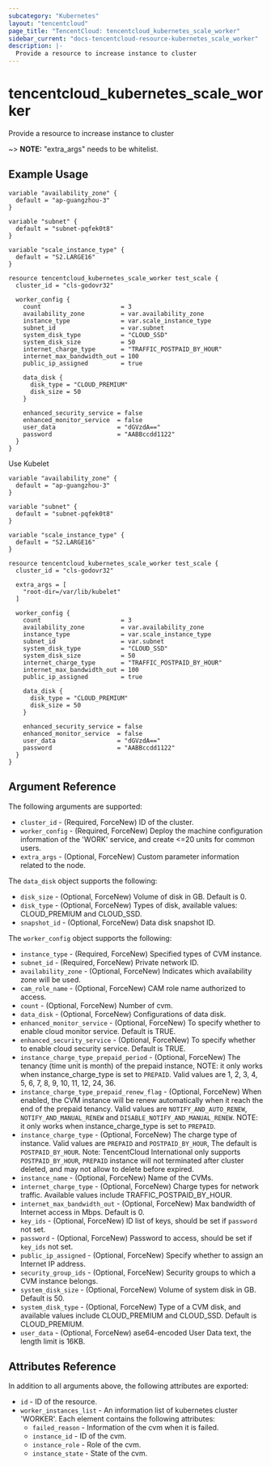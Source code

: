 ```yaml
---
subcategory: "Kubernetes"
layout: "tencentcloud"
page_title: "TencentCloud: tencentcloud_kubernetes_scale_worker"
sidebar_current: "docs-tencentcloud-resource-kubernetes_scale_worker"
description: |-
  Provide a resource to increase instance to cluster
---
```


# tencentcloud_kubernetes_scale_worker

Provide a resource to increase instance to cluster

~> **NOTE:** "extra_args" needs to be whitelist.

## Example Usage

```hcl
variable "availability_zone" {
  default = "ap-guangzhou-3"
}

variable "subnet" {
  default = "subnet-pqfek0t8"
}

variable "scale_instance_type" {
  default = "S2.LARGE16"
}

resource tencentcloud_kubernetes_scale_worker test_scale {
  cluster_id = "cls-godovr32"

  worker_config {
    count                      = 3
    availability_zone          = var.availability_zone
    instance_type              = var.scale_instance_type
    subnet_id                  = var.subnet
    system_disk_type           = "CLOUD_SSD"
    system_disk_size           = 50
    internet_charge_type       = "TRAFFIC_POSTPAID_BY_HOUR"
    internet_max_bandwidth_out = 100
    public_ip_assigned         = true

    data_disk {
      disk_type = "CLOUD_PREMIUM"
      disk_size = 50
    }

    enhanced_security_service = false
    enhanced_monitor_service  = false
    user_data                 = "dGVzdA=="
    password                  = "AABBccdd1122"
  }
}
```

Use Kubelet

```hcl
variable "availability_zone" {
  default = "ap-guangzhou-3"
}

variable "subnet" {
  default = "subnet-pqfek0t8"
}

variable "scale_instance_type" {
  default = "S2.LARGE16"
}

resource tencentcloud_kubernetes_scale_worker test_scale {
  cluster_id = "cls-godovr32"

  extra_args = [
    "root-dir=/var/lib/kubelet"
  ]

  worker_config {
    count                      = 3
    availability_zone          = var.availability_zone
    instance_type              = var.scale_instance_type
    subnet_id                  = var.subnet
    system_disk_type           = "CLOUD_SSD"
    system_disk_size           = 50
    internet_charge_type       = "TRAFFIC_POSTPAID_BY_HOUR"
    internet_max_bandwidth_out = 100
    public_ip_assigned         = true

    data_disk {
      disk_type = "CLOUD_PREMIUM"
      disk_size = 50
    }

    enhanced_security_service = false
    enhanced_monitor_service  = false
    user_data                 = "dGVzdA=="
    password                  = "AABBccdd1122"
  }
}
```

## Argument Reference

The following arguments are supported:

* `cluster_id` - (Required, ForceNew) ID of the cluster.
* `worker_config` - (Required, ForceNew) Deploy the machine configuration information of the 'WORK' service, and create <=20 units for common users.
* `extra_args` - (Optional, ForceNew) Custom parameter information related to the node.

The `data_disk` object supports the following:

* `disk_size` - (Optional, ForceNew) Volume of disk in GB. Default is 0.
* `disk_type` - (Optional, ForceNew) Types of disk, available values: CLOUD_PREMIUM and CLOUD_SSD.
* `snapshot_id` - (Optional, ForceNew) Data disk snapshot ID.

The `worker_config` object supports the following:

* `instance_type` - (Required, ForceNew) Specified types of CVM instance.
* `subnet_id` - (Required, ForceNew) Private network ID.
* `availability_zone` - (Optional, ForceNew) Indicates which availability zone will be used.
* `cam_role_name` - (Optional, ForceNew) CAM role name authorized to access.
* `count` - (Optional, ForceNew) Number of cvm.
* `data_disk` - (Optional, ForceNew) Configurations of data disk.
* `enhanced_monitor_service` - (Optional, ForceNew) To specify whether to enable cloud monitor service. Default is TRUE.
* `enhanced_security_service` - (Optional, ForceNew) To specify whether to enable cloud security service. Default is TRUE.
* `instance_charge_type_prepaid_period` - (Optional, ForceNew) The tenancy (time unit is month) of the prepaid instance, NOTE: it only works when instance_charge_type is set to `PREPAID`. Valid values are 1, 2, 3, 4, 5, 6, 7, 8, 9, 10, 11, 12, 24, 36.
* `instance_charge_type_prepaid_renew_flag` - (Optional, ForceNew) When enabled, the CVM instance will be renew automatically when it reach the end of the prepaid tenancy. Valid values are `NOTIFY_AND_AUTO_RENEW`, `NOTIFY_AND_MANUAL_RENEW` and `DISABLE_NOTIFY_AND_MANUAL_RENEW`. NOTE: it only works when instance_charge_type is set to `PREPAID`.
* `instance_charge_type` - (Optional, ForceNew) The charge type of instance. Valid values are `PREPAID` and `POSTPAID_BY_HOUR`, The default is `POSTPAID_BY_HOUR`. Note: TencentCloud International only supports `POSTPAID_BY_HOUR`, `PREPAID` instance will not terminated after cluster deleted, and may not allow to delete before expired.
* `instance_name` - (Optional, ForceNew) Name of the CVMs.
* `internet_charge_type` - (Optional, ForceNew) Charge types for network traffic. Available values include TRAFFIC_POSTPAID_BY_HOUR.
* `internet_max_bandwidth_out` - (Optional, ForceNew) Max bandwidth of Internet access in Mbps. Default is 0.
* `key_ids` - (Optional, ForceNew) ID list of keys, should be set if `password` not set.
* `password` - (Optional, ForceNew) Password to access, should be set if `key_ids` not set.
* `public_ip_assigned` - (Optional, ForceNew) Specify whether to assign an Internet IP address.
* `security_group_ids` - (Optional, ForceNew) Security groups to which a CVM instance belongs.
* `system_disk_size` - (Optional, ForceNew) Volume of system disk in GB. Default is 50.
* `system_disk_type` - (Optional, ForceNew) Type of a CVM disk, and available values include CLOUD_PREMIUM and CLOUD_SSD. Default is CLOUD_PREMIUM.
* `user_data` - (Optional, ForceNew) ase64-encoded User Data text, the length limit is 16KB.

## Attributes Reference

In addition to all arguments above, the following attributes are exported:

* `id` - ID of the resource.
* `worker_instances_list` - An information list of kubernetes cluster 'WORKER'. Each element contains the following attributes:
  * `failed_reason` - Information of the cvm when it is failed.
  * `instance_id` - ID of the cvm.
  * `instance_role` - Role of the cvm.
  * `instance_state` - State of the cvm.



